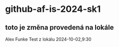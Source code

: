 # github-af-is-2024-sk1
## toto je změna provedená na lokále

Alex Funke
Test z lokálu 2024-10-02,9:30